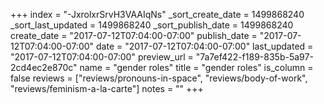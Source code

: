 +++
index = "-JxrolxrSrvH3VAAIqNs"
_sort_create_date = 1499868240
_sort_last_updated = 1499868240
_sort_publish_date = 1499868240
create_date = "2017-07-12T07:04:00-07:00"
publish_date = "2017-07-12T07:04:00-07:00"
date = "2017-07-12T07:04:00-07:00"
last_updated = "2017-07-12T07:04:00-07:00"
preview_url = "7a7ef422-f189-835b-5a97-2cd4ec2e870c"
name = "gender roles"
title = "gender roles"
is_column = false
reviews = ["reviews/pronouns-in-space", "reviews/body-of-work", "reviews/feminism-a-la-carte"]
notes = ""
+++

